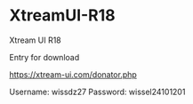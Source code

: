 # XtreamUI-R18
Xtream UI R18

Entry for download

https://xtream-ui.com/donator.php

Username: wissdz27
Password: wissel24101201
